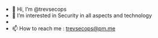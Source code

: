 - 👋 Hi, I’m @trevsecops
- 👀 I’m interested in Security in all aspects and technology
-
- 📫 How to reach me : trevsecops@pm.me

<!---
trevsecops/trevsecops is a ✨ special ✨ repository because its `README.md` (this file) appears on your GitHub profile.
You can click the Preview link to take a look at your changes.
--->
